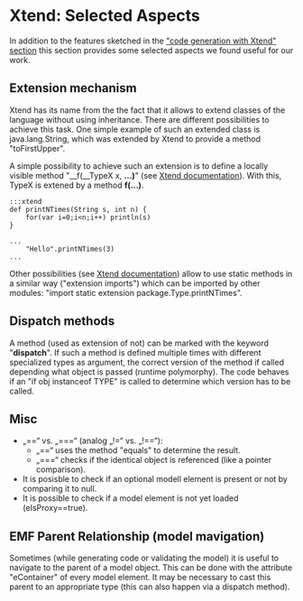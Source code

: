 # Xtend: Selected Aspects

In addition to the features sketched in the
["code generation with Xtend" section](xtext_code_generation_xtend.md)
this section provides some selected aspects we found useful for our work.


## Extension mechanism

Xtend has its name from the the fact that it allows to extend classes of
the language without using inheritance. There are different possibilities
to achieve this task. One simple example of such an extended class 
is java.lang.String, which was extended by Xtend to provide 
a method "toFirstUpper".

A simple possibility to achieve such an extension is to define a locally
visible method "__f(__TypeX x, __...)__" (see [Xtend documentation](references.md)).
With this, TypeX is extened by a method __f(...)__.

    :::xtend
	def printNTimes(String s, int n) {
		for(var i=0;i<n;i++) println(s)
	}

	...		
		"Hello".printNTimes(3)
	...

Other possibilities (see [Xtend documentation](references.md)) 
allow to use static methods in a similar way ("extension imports") which can
be imported by other modules: 
"import static extension package.Type.printNTimes".


## Dispatch methods

A method (used as extension of not) can be marked with the keyword 
"__dispatch__". If such a method is defined multiple times with different 
specialized types as argument, the correct version of the method if called
depending what object is passed (runtime polymorphy). The code behaves if
an "if obj instanceof TYPE" is called to determine which version has to be called.


## Misc
  * „==“ vs. „===“ (analog „!=“ vs. „!==“):
    * „==“ uses the method "equals" to determine the result.
    * „===“ checks if the identical object is referenced (like a pointer comparison).
  * It is posisble to check if an optional modell element is present or not
    by comparing it to null.
  * It is possible to check if a model element is not yet loaded
    (eIsProxy==true).


## EMF Parent Relationship (model mavigation)

Sometimes (while generating code or validating the model)
it is useful to navigate to the parent of a model object.
This can be done with the attribute "eContainer" of every model
element. It may be necessary to cast this parent to an appropriate type
(this can also happen via a dispatch method).
